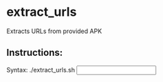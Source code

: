 # extract_urls
Extracts URLs from provided APK

## Instructions: 
Syntax: ./extract_urls.sh <input> <output>
